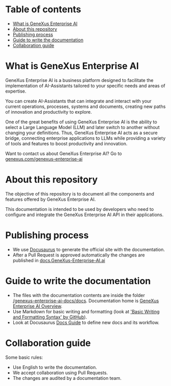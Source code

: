 Table of contents
=================

* [What is GeneXus Enterprise AI](#what-is-GeneXus-Enterprise-AI)
* [About this repository](#about-this-repository)
* [Publishing process](#publishing-process)
* [Guide to write the documentation](#guide-to-write-the-documentation)
* [Collaboration guide](#collaboration-guide)

# What is GeneXus Enterprise AI

GeneXus Enterprise AI is a business platform designed to facilitate the implementation of AI-Assistants tailored to your specific needs and areas of expertise.

You can create AI-Assistants that can integrate and interact with your current operations, processes, systems and documents, creating new paths of innovation and productivity to explore.

One of the great benefits of using GeneXus Enterprise AI is the ability to select a Large Language Model (LLM) and later switch to another without changing your definitions. Thus, GeneXus Enterprise AI acts as a secure bridge, connecting enterprise applications to LLMs while providing a variety of tools and features to boost productivity and innovation.

Want to contact us about GeneXus Enterprise AI? Go to [genexus.com/genexus-enterprise-ai](https://www.genexus.com/en/products/genexus-enterprise-ai)

# About this repository 

The objective of this repository is to document all the components and features offered by GeneXus Enterprise AI. 

This documentation is intended to be used by developers who need to configure and integrate the GeneXus Enterprise AI API in their applications.

# Publishing process

- We use [Docusaurus](https://docusaurus.io/) to generate the official site with the documentation.
- After a Pull Request is approved automatically the changes are published in [docs.GeneXus-Enterprise-AI.ai](https://docs.saia.ai/)

# Guide to write the documentation

- The files with the documentation contents are inside the folder [/genexus-enterprise-ai-docs/docs](/saia-docs/docs). Documentation home is [GeneXus Enterprise AI Overview](/saia-docs/docs/SaiaOverview.md).
- Use Markdown for basic writing and formatting (look at ['Basic Writing and Formatting Syntax' by GitHub](https://docs.github.com/en/get-started/writing-on-github/getting-started-with-writing-and-formatting-on-github/basic-writing-and-formatting-syntax)).
- Look at Docusaurus [Docs Guide](https://docusaurus.io/docs/docs-introduction) to define new docs and its workflow. 

# Collaboration guide

Some basic rules:
- Use English to write the documentation.
- We accept collaboration using Pull Requests.
- The changes are audited by a documentation team.

